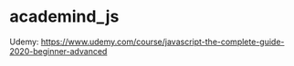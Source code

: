 # academind_js
Udemy: https://www.udemy.com/course/javascript-the-complete-guide-2020-beginner-advanced
